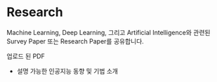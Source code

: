 # Research
Machine Learning, Deep Learning, 그리고 Artificial Intelligence와 관련된 Survey Paper 또는 Research Paper를 공유합니다.

업로드 된 PDF
- 설명 가능한 인공지능 동향 및 기법 소개

